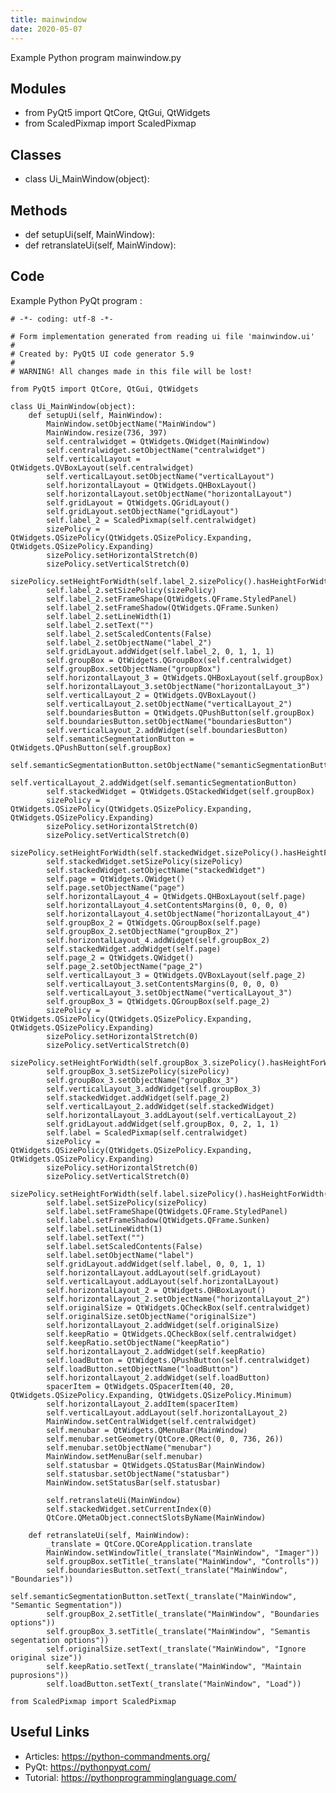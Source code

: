 ```yaml
---
title: mainwindow
date: 2020-05-07
---
```

Example Python program mainwindow.py

## Modules

* from PyQt5 import QtCore, QtGui, QtWidgets
* from ScaledPixmap import ScaledPixmap

## Classes

* class Ui_MainWindow(object):

## Methods

* def setupUi(self, MainWindow):
* def retranslateUi(self, MainWindow):

## Code

Example Python PyQt program :

    # -*- coding: utf-8 -*-
    
    # Form implementation generated from reading ui file 'mainwindow.ui'
    #
    # Created by: PyQt5 UI code generator 5.9
    #
    # WARNING! All changes made in this file will be lost!
    
    from PyQt5 import QtCore, QtGui, QtWidgets
    
    class Ui_MainWindow(object):
        def setupUi(self, MainWindow):
            MainWindow.setObjectName("MainWindow")
            MainWindow.resize(736, 397)
            self.centralwidget = QtWidgets.QWidget(MainWindow)
            self.centralwidget.setObjectName("centralwidget")
            self.verticalLayout = QtWidgets.QVBoxLayout(self.centralwidget)
            self.verticalLayout.setObjectName("verticalLayout")
            self.horizontalLayout = QtWidgets.QHBoxLayout()
            self.horizontalLayout.setObjectName("horizontalLayout")
            self.gridLayout = QtWidgets.QGridLayout()
            self.gridLayout.setObjectName("gridLayout")
            self.label_2 = ScaledPixmap(self.centralwidget)
            sizePolicy = QtWidgets.QSizePolicy(QtWidgets.QSizePolicy.Expanding, QtWidgets.QSizePolicy.Expanding)
            sizePolicy.setHorizontalStretch(0)
            sizePolicy.setVerticalStretch(0)
            sizePolicy.setHeightForWidth(self.label_2.sizePolicy().hasHeightForWidth())
            self.label_2.setSizePolicy(sizePolicy)
            self.label_2.setFrameShape(QtWidgets.QFrame.StyledPanel)
            self.label_2.setFrameShadow(QtWidgets.QFrame.Sunken)
            self.label_2.setLineWidth(1)
            self.label_2.setText("")
            self.label_2.setScaledContents(False)
            self.label_2.setObjectName("label_2")
            self.gridLayout.addWidget(self.label_2, 0, 1, 1, 1)
            self.groupBox = QtWidgets.QGroupBox(self.centralwidget)
            self.groupBox.setObjectName("groupBox")
            self.horizontalLayout_3 = QtWidgets.QHBoxLayout(self.groupBox)
            self.horizontalLayout_3.setObjectName("horizontalLayout_3")
            self.verticalLayout_2 = QtWidgets.QVBoxLayout()
            self.verticalLayout_2.setObjectName("verticalLayout_2")
            self.boundariesButton = QtWidgets.QPushButton(self.groupBox)
            self.boundariesButton.setObjectName("boundariesButton")
            self.verticalLayout_2.addWidget(self.boundariesButton)
            self.semanticSegmentationButton = QtWidgets.QPushButton(self.groupBox)
            self.semanticSegmentationButton.setObjectName("semanticSegmentationButton")
            self.verticalLayout_2.addWidget(self.semanticSegmentationButton)
            self.stackedWidget = QtWidgets.QStackedWidget(self.groupBox)
            sizePolicy = QtWidgets.QSizePolicy(QtWidgets.QSizePolicy.Expanding, QtWidgets.QSizePolicy.Expanding)
            sizePolicy.setHorizontalStretch(0)
            sizePolicy.setVerticalStretch(0)
            sizePolicy.setHeightForWidth(self.stackedWidget.sizePolicy().hasHeightForWidth())
            self.stackedWidget.setSizePolicy(sizePolicy)
            self.stackedWidget.setObjectName("stackedWidget")
            self.page = QtWidgets.QWidget()
            self.page.setObjectName("page")
            self.horizontalLayout_4 = QtWidgets.QHBoxLayout(self.page)
            self.horizontalLayout_4.setContentsMargins(0, 0, 0, 0)
            self.horizontalLayout_4.setObjectName("horizontalLayout_4")
            self.groupBox_2 = QtWidgets.QGroupBox(self.page)
            self.groupBox_2.setObjectName("groupBox_2")
            self.horizontalLayout_4.addWidget(self.groupBox_2)
            self.stackedWidget.addWidget(self.page)
            self.page_2 = QtWidgets.QWidget()
            self.page_2.setObjectName("page_2")
            self.verticalLayout_3 = QtWidgets.QVBoxLayout(self.page_2)
            self.verticalLayout_3.setContentsMargins(0, 0, 0, 0)
            self.verticalLayout_3.setObjectName("verticalLayout_3")
            self.groupBox_3 = QtWidgets.QGroupBox(self.page_2)
            sizePolicy = QtWidgets.QSizePolicy(QtWidgets.QSizePolicy.Expanding, QtWidgets.QSizePolicy.Expanding)
            sizePolicy.setHorizontalStretch(0)
            sizePolicy.setVerticalStretch(0)
            sizePolicy.setHeightForWidth(self.groupBox_3.sizePolicy().hasHeightForWidth())
            self.groupBox_3.setSizePolicy(sizePolicy)
            self.groupBox_3.setObjectName("groupBox_3")
            self.verticalLayout_3.addWidget(self.groupBox_3)
            self.stackedWidget.addWidget(self.page_2)
            self.verticalLayout_2.addWidget(self.stackedWidget)
            self.horizontalLayout_3.addLayout(self.verticalLayout_2)
            self.gridLayout.addWidget(self.groupBox, 0, 2, 1, 1)
            self.label = ScaledPixmap(self.centralwidget)
            sizePolicy = QtWidgets.QSizePolicy(QtWidgets.QSizePolicy.Expanding, QtWidgets.QSizePolicy.Expanding)
            sizePolicy.setHorizontalStretch(0)
            sizePolicy.setVerticalStretch(0)
            sizePolicy.setHeightForWidth(self.label.sizePolicy().hasHeightForWidth())
            self.label.setSizePolicy(sizePolicy)
            self.label.setFrameShape(QtWidgets.QFrame.StyledPanel)
            self.label.setFrameShadow(QtWidgets.QFrame.Sunken)
            self.label.setLineWidth(1)
            self.label.setText("")
            self.label.setScaledContents(False)
            self.label.setObjectName("label")
            self.gridLayout.addWidget(self.label, 0, 0, 1, 1)
            self.horizontalLayout.addLayout(self.gridLayout)
            self.verticalLayout.addLayout(self.horizontalLayout)
            self.horizontalLayout_2 = QtWidgets.QHBoxLayout()
            self.horizontalLayout_2.setObjectName("horizontalLayout_2")
            self.originalSize = QtWidgets.QCheckBox(self.centralwidget)
            self.originalSize.setObjectName("originalSize")
            self.horizontalLayout_2.addWidget(self.originalSize)
            self.keepRatio = QtWidgets.QCheckBox(self.centralwidget)
            self.keepRatio.setObjectName("keepRatio")
            self.horizontalLayout_2.addWidget(self.keepRatio)
            self.loadButton = QtWidgets.QPushButton(self.centralwidget)
            self.loadButton.setObjectName("loadButton")
            self.horizontalLayout_2.addWidget(self.loadButton)
            spacerItem = QtWidgets.QSpacerItem(40, 20, QtWidgets.QSizePolicy.Expanding, QtWidgets.QSizePolicy.Minimum)
            self.horizontalLayout_2.addItem(spacerItem)
            self.verticalLayout.addLayout(self.horizontalLayout_2)
            MainWindow.setCentralWidget(self.centralwidget)
            self.menubar = QtWidgets.QMenuBar(MainWindow)
            self.menubar.setGeometry(QtCore.QRect(0, 0, 736, 26))
            self.menubar.setObjectName("menubar")
            MainWindow.setMenuBar(self.menubar)
            self.statusbar = QtWidgets.QStatusBar(MainWindow)
            self.statusbar.setObjectName("statusbar")
            MainWindow.setStatusBar(self.statusbar)
    
            self.retranslateUi(MainWindow)
            self.stackedWidget.setCurrentIndex(0)
            QtCore.QMetaObject.connectSlotsByName(MainWindow)
    
        def retranslateUi(self, MainWindow):
            _translate = QtCore.QCoreApplication.translate
            MainWindow.setWindowTitle(_translate("MainWindow", "Imager"))
            self.groupBox.setTitle(_translate("MainWindow", "Controlls"))
            self.boundariesButton.setText(_translate("MainWindow", "Boundaries"))
            self.semanticSegmentationButton.setText(_translate("MainWindow", "Semantic Segmentation"))
            self.groupBox_2.setTitle(_translate("MainWindow", "Boundaries options"))
            self.groupBox_3.setTitle(_translate("MainWindow", "Semantis segentation options"))
            self.originalSize.setText(_translate("MainWindow", "Ignore original size"))
            self.keepRatio.setText(_translate("MainWindow", "Maintain puprosions"))
            self.loadButton.setText(_translate("MainWindow", "Load"))
    
    from ScaledPixmap import ScaledPixmap
    

## Useful Links

- Articles: https://python-commandments.org/
- PyQt: https://pythonpyqt.com/
- Tutorial: https://pythonprogramminglanguage.com/
